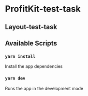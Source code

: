 # ProfitKit-test-task

## Layout-test-task

## Available Scripts

### `yarn install`

Install the app dependencies

### `yarn dev`

Runs the app in the development mode

